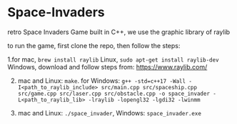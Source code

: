 # Space-Invaders
retro Space Invaders Game built in C++, we use the graphic library of raylib


to run the game, first clone the repo, then follow the steps:


1.for mac, ``` brew install raylib ```
   Linux, ```sudo apt-get install raylib-dev```
   Windows, download and follow steps from: https://www.raylib.com/


2. mac and Linux: ```make```.
   for Windows: ```g++ -std=c++17 -Wall -I<path_to_raylib_include> src/main.cpp src/spaceship.cpp src/game.cpp src/laser.cpp src/obstacle.cpp -o space_invader -L<path_to_raylib_lib> -lraylib -lopengl32 -lgdi32 -lwinmm```


3. mac and Linux: ```./space_invader```,
   Windows: ```space_invader.exe```

